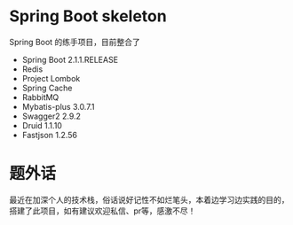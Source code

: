 # Spring Boot skeleton
Spring Boot 的练手项目，目前整合了<br>
* Spring Boot 2.1.1.RELEASE
* Redis
* Project Lombok
* Spring Cache
* RabbitMQ 
* Mybatis-plus 3.0.7.1
* Swagger2 2.9.2
* Druid 1.1.10
* Fastjson 1.2.56
    
题外话
===

最近在加深个人的技术栈，俗话说好记性不如烂笔头，本着边学习边实践的目的，搭建了此项目，如有建议欢迎私信、pr等，感激不尽！
